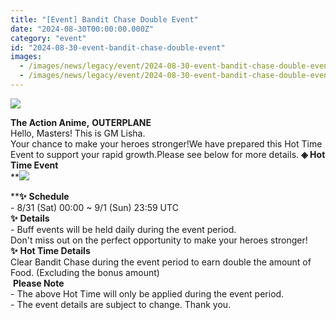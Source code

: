 ```yaml
---
title: "[Event] Bandit Chase Double Event"
date: "2024-08-30T00:00:00.000Z"
category: "event"
id: "2024-08-30-event-bandit-chase-double-event"
images:
  - /images/news/legacy/event/2024-08-30-event-bandit-chase-double-event/6c42148b8c1d4cabad33dfc28815213e.webp
  - /images/news/legacy/event/2024-08-30-event-bandit-chase-double-event/8c0714c660d941ec8e9a4837af096290.webp
---
```


![](/images/news/legacy/event/2024-08-30-event-bandit-chase-double-event/6c42148b8c1d4cabad33dfc28815213e.webp)  

**The Action Anime,** **OUTERPLANE**  
Hello, Masters! This is GM Lisha.  
Your chance to make your heroes stronger!We have prepared this Hot Time Event to support your rapid growth.Please see below for more details. **◈ Hot Time Event**  
**![](/images/news/legacy/event/2024-08-30-event-bandit-chase-double-event/8c0714c660d941ec8e9a4837af096290.webp)  
  
****✨** **Schedule**  
\- 8/31 (Sat) 00:00 ~ 9/1 (Sun) 23:59 UTC  
**✨** **Details**  
\- Buff events will be held daily during the event period.  
Don't miss out on the perfect opportunity to make your heroes stronger!**✨** **Hot Time Details**  
Clear Bandit Chase during the event period to earn double the amount of Food. (Excluding the bonus amount)  
 **Please Note**  
\- The above Hot Time will only be applied during the event period.  
\- The event details are subject to change. Thank you.
